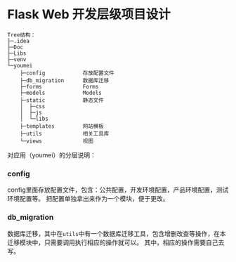 # Flask Web 开发层级项目设计
```
Tree结构：
├─.idea
├─Doc
├─Libs
├─venv
└─youmei
    ├─config            存放配置文件
    ├─db_migration      数据库迁移
    ├─forms             Forms
    ├─models            Models
    ├─static            静态文件
    │  ├─css
    │  ├─js
    │  └─libs
    ├─templates         网站模板
    ├─utils             相关工具库
    └─views             视图
```
对应用（youmei）的分层说明：
### config
config里面存放配置文件，包含：公共配置，开发环境配置，产品环境配置，测试环境配置等。
把配置单独拿出来作为一个模块，便于更改。
### db_migration
数据库迁移，其中在```utils```中有一个数据库迁移工具，包含增删改查等操作，在本迁移模块中，只需要调用执行相应的操作就可以。
其中，相应的操作需要自己去写。
